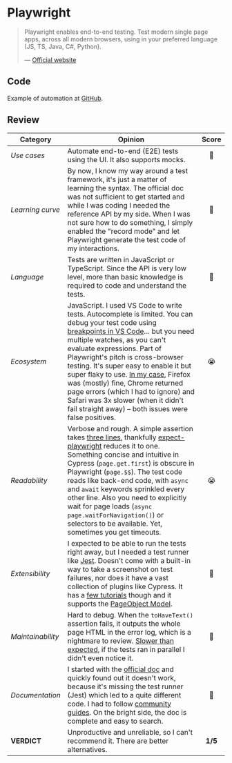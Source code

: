 # Playwright

> Playwright enables end-to-end testing. Test modern single page apps, across all modern browsers, using in your preferred language (JS, TS, Java, C#, Python).
>
> — [Official website](https://playwright.dev/)

## Code

Example of automation at [GitHub](https://github.com/rbaduman/start-testing/tree/main/code/framework/playwright).

## Review

| Category          | Opinion |  Score   |
| ----------------- | ------- | :------: |
| _Use cases_       | Automate end-to-end (E2E) tests using the UI. It also supports mocks. |    🥈    |
| _Learning curve_  | By now, I know my way around a test framework, it's just a matter of learning the syntax. The official doc was not sufficient to get started and while I was coding I needed the reference API by my side. When I was not sure how to do something, I simply enabled the "record mode" and let Playwright generate the test code of my interactions. |    🥈    |
| _Language_        | Tests are written in JavaScript or TypeScript. Since the API is very low level, more than basic knowledge is required to code and understand the tests. |    🥈    |
| _Ecosystem_       | JavaScript. I used VS Code to write tests. Autocomplete is limited. You can debug your test code using [breakpoints in VS Code](https://code.visualstudio.com/docs/nodejs/nodejs-debugging#_javascript-debug-terminal)… but you need multiple watches, as you can't evaluate expressions. Part of Playwright's pitch is cross-browser testing. It's super easy to enable it but super flaky to use. [In my case](https://github.com/playwright-community/jest-playwright/issues/614), Firefox was (mostly) fine, Chrome returned page errors (which I had to ignore) and Safari was 3x slower (when it didn't fail straight away) – both issues were false positives. |    😭    |
| _Readability_     | Verbose and rough. A simple assertion takes [three lines](https://github.com/playwright-community/expect-playwright#why-do-i-need-it), thankfully [expect-playwright](https://github.com/playwright-community/expect-playwright#api-documentation) reduces it to one. Something concise and intuitive in Cypress (`page.get.first`) is obscure in Playwright (`page.$$`). The test code reads like back-end code, with `async` and `await` keywords sprinkled every other line. Also you need to explicitly wait for page loads (`async page.waitForNavigation()`) or selectors to be available. Yet, sometimes you get timeouts. |    😭    |
| _Extensibility_   | I expected to be able to run the tests right away, but I needed a test runner like [Jest](https://github.com/playwright-community/jest-playwright). Doesn't come with a built-in way to take a screenshot on test failures, nor does it have a vast collection of plugins like Cypress. It has a [few tutorials](https://playwright.tech/) though and it supports the [PageObject Model](https://playwright.dev/docs/pom). |    🥉    |
| _Maintainability_ | Hard to debug. When the `toHaveText()` assertion fails, it outputs the whole page HTML in the error log, which is a nightmare to review. [Slower than expected](https://blog.checklyhq.com/cypress-vs-selenium-vs-playwright-vs-puppeteer-speed-comparison/), if the tests ran in parallel I didn't even notice it. |    🥉    |
| _Documentation_   | I started with the [official doc](https://playwright.dev/docs/intro) and quickly found out it doesn't work, because it's missing the test runner (Jest) which led to a quite different code. I had to follow [community](https://applitools.com/blog/playing-with-playwright/) [guides](https://www.eliostruyf.com/utilize-playwright-jest-cross-browser-e2e-test-solutions/). On the bright side, the doc is complete and easy to search. |    🥈    |
| **VERDICT**       | Unproductive and unreliable, so I can't recommend it. There are better alternatives. | **1/5** |
